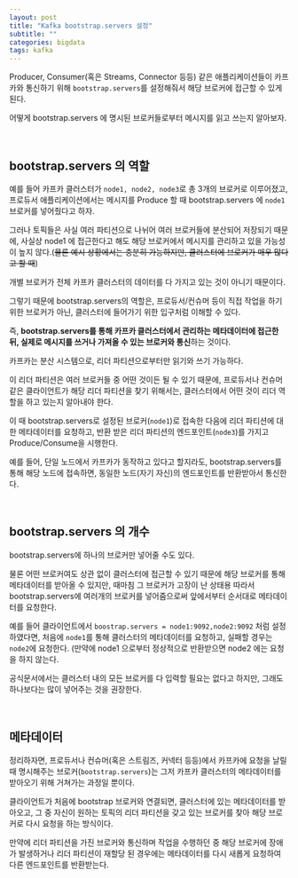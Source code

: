 ```yaml
---
layout: post
title: "Kafka bootstrap.servers 설정"
subtitle: ""
categories: bigdata
tags: kafka
---
```


Producer, Consumer(혹은 Streams, Connector 등등) 같은 애플리케이션들이 카프카와 통신하기 위해 ```bootstrap.servers```를 설정해줘서 해당 브로커에 접근할 수 있게 된다.

어떻게 bootstrap.servers 에 명시된 브로커들로부터 메시지를 읽고 쓰는지 알아보자.

<br>

## bootstrap.servers 의 역할

예를 들어 카프카 클러스터가 ```node1, node2, node3```로 총 3개의 브로커로 이루어졌고, 프로듀서 애플리케이션에서는 메시지를 Produce 할 때 bootstrap.servers 에 ```node1``` 브로커를 넣어줬다고 하자.

그러나 토픽들은 사실 여러 파티션으로 나뉘어 여러 브로커들에 분산되어 저장되기 때문에, 사실상 node1 에 접근한다고 해도 해당 브로커에서 메시지를 관리하고 있을 가능성이 높지 않다.(~~물론 예시 상황에서는 충분히 가능하지만, 클러스터에 브로커가 매우 많다고 할 때~~)

개별 브로커가 전체 카프카 클러스터의 데이터를 다 가지고 있는 것이 아니기 때문이다.

그렇기 때문에 bootstrap.servers의 역할은, 프로듀서/컨슈머 등이 직접 작업을 하기 위한 브로커가 아닌, 클러스터에 들어가기 위한 입구처럼 이해할 수 있다.

즉, **bootstrap.servers를 통해 카프카 클러스터에서 관리하는 메타데이터에 접근한 뒤, 실제로 메시지를 쓰거나 가져올 수 있는 브로커와 통신**하는 것이다.

카프카는 분산 시스템으로, 리더 파티션으로부터만 읽기와 쓰기 가능하다.

이 리더 파티션은 여러 브로커들 중 어떤 것이든 될 수 있기 때문에, 프로듀서나 컨슈머 같은 클라이언트가 해당 리더 파티션을 찾기 위해서는, 클러스터에서 어떤 것이 리더 역할을 하고 있는지 알아내야 한다.

이 때 bootstrap.servers로 설정된 브로커(```node1```)로 접속한 다음에 리더 파티션에 대한 메타데이터를 요청하고, 반환 받은 리더 파티션의 엔드포인트(```node3```)를 가지고 Produce/Consume을 시행한다.

예를 들어, 단일 노드에서 카프카가 동작하고 있다고 할지라도, bootstrap.servers를 통해 해당 노드에 접속하면, 동일한 노드(자기 자신)의 엔드포인트를 반환받아서 통신한다.

<br>

## bootstrap.servers 의 개수

bootstrap.servers에 하나의 브로커만 넣어줄 수도 있다.

물론 어떤 브로커여도 상관 없이 클러스터에 접근할 수 있기 때문에 해당 브로커를 통해 메타데이터를 받아올 수 있지만, 때마침 그 브로커가 고장이 난 상태용
따라서 bootstrap.servers에 여러개의 브로커를 넣어줌으로써 앞에서부터 순서대로 메타데이터를 요청한다.

예를 들어 클라이언트에서 ```boostrap.servers = node1:9092,node2:9092``` 처럼 설정하였다면, 처음에 ```node1```를 통해 클러스터의 메타데이터를 요청하고, 실패할 경우는 ```node2```에 요청한다. (만약에 node1 으로부터 정상적으로 반환받으면 node2 에는 요청을 하지 않는다.

공식문서에서는 클러스터 내의 모든 브로커를 다 입력할 필요는 없다고 하지만, 그래도 하나보다는 많이 넣어주는 것을 권장한다.

<br>

## 메타데이터

정리하자면, 프로듀서나 컨슈머(혹은 스트림즈, 커넥터 등등)에서 카프카에 요청을 날릴 때 명시해주는 브로커(```bootstrap.servers```)는 그저 카프카 클러스터의 메타데이터를 받아오기 위해 거쳐가는 과정일 뿐이다.

클라이언트가 처음에 bootstrap 브로커와 연결되면, 클러스터에 있는 메타데이터를 받아오고, 그 중 자신이 원하는 토픽의 리더 파티션을 갖고 있는 브로커를 찾아 해당 브로커로 다시 요청을 하는 방식이다.

만약에 리더 파티션을 가진 브로커와 통신하며 작업을 수행하던 중 해당 브로커에 장애가 발생하거나 리더 파티션이 재할당 된 경우에는 메타데이터를 다시 새롭게 요청하여 다른 엔드포인트를 반환받는다.